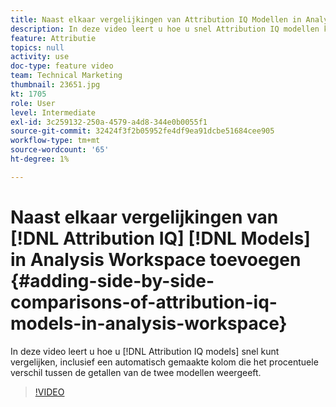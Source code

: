 ```yaml
---
title: Naast elkaar vergelijkingen van Attribution IQ Modellen in Analysis Workspace toevoegen
description: In deze video leert u hoe u snel Attribution IQ modellen kunt vergelijken, inclusief een automatisch gemaakte kolom die het procentuele verschil tussen de getallen van de twee modellen weergeeft.
feature: Attributie
topics: null
activity: use
doc-type: feature video
team: Technical Marketing
thumbnail: 23651.jpg
kt: 1705
role: User
level: Intermediate
exl-id: 3c259132-250a-4579-a4d8-344e0b0055f1
source-git-commit: 32424f3f2b05952fe4df9ea91dcbe51684cee905
workflow-type: tm+mt
source-wordcount: '65'
ht-degree: 1%

---
```


# Naast elkaar vergelijkingen van [!DNL Attribution IQ] [!DNL Models] in Analysis Workspace toevoegen {#adding-side-by-side-comparisons-of-attribution-iq-models-in-analysis-workspace}

In deze video leert u hoe u [!DNL Attribution IQ models] snel kunt vergelijken, inclusief een automatisch gemaakte kolom die het procentuele verschil tussen de getallen van de twee modellen weergeeft.

>[!VIDEO](https://video.tv.adobe.com/v/23651/?quality=12)
